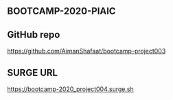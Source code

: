 ## BOOTCAMP-2020-PIAIC

## GitHub repo
https://github.com/AimanShafaat/bootcamp-project003

## SURGE URL
https://bootcamp-2020_project004.surge.sh
